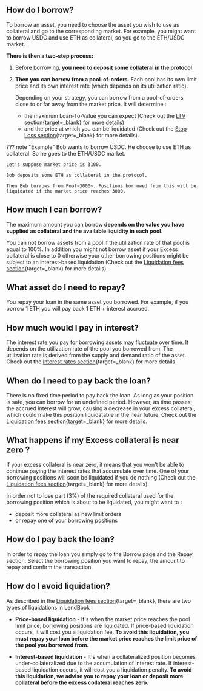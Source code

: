 <h2 style="font-weight: bold;">How do I borrow?</h2>

To borrow an asset, you need to choose the asset you wish to use as collateral and go to the corresponding market. For example, you might want to borrow USDC and use ETH as collateral, so you go to the ETH/USDC market.

**There is then a two-step process:**


1. Before borrowing, **you need to deposit some collateral in the protocol**. 


2. **Then you can borrow from a pool-of-orders**. Each pool has its own limit price and its own interest rate (which depends on its utilization ratio).

    Depending on your strategy, you can borrow from a pool-of-orders close to or far away from the market price. It will determine :
    
    * the maximum Loan-To-Value you can expect (Check out the [LTV section](../../advantages/loan-to-value){target=_blank} for more details)
    * and the price at which you can be liquidated (Check out the [Stop Loss section](../../use-cases/stop-loss){target=_blank} for more details).

??? note "Example"
    Bob wants to borrow USDC.
    He choose to use ETH as collateral. So he goes to the ETH/USDC market.

    Let's suppose market price is 3100.

    Bob deposits some ETH as collateral in the protocol.

    Then Bob borrows from Pool~3000~. Positions borrowed from this will be liquidated if the market price reaches 3000.


<h2 style="font-weight: bold;">How much I can borrow?</h2>

The maximum amount you can borrow **depends on the value you have supplied as collateral and the available liquidity in each pool**. 

You can not borrow assets from a pool if the utilization rate of that pool is equal to 100%. In addition you might not borrow asset if your Excess collateral is close to 0 otherwise your other borrowing positions might be subject to an interest-based liquidation (Check out the [Liquidation fees section](../../how-it-works/liquidation){target=_blank} for more details).

<h2 style="font-weight: bold;">What asset do I need to repay?</h2>

You repay your loan in the same asset you borrowed. For example, if you borrow 1 ETH you will pay back 1 ETH + interest accrued.

<h2 style="font-weight: bold;">How much would I pay in interest?</h2>

The interest rate you pay for borrowing assets may fluctuate over time. It depends on the utilization rate of the pool you borrowed from. The utilization rate is derived from the supply and demand ratio of the asset. Check out the [Interest rates section](../../how-it-works/interest-rates){target=_blank} for more details.

<h2 style="font-weight: bold;">When do I need to pay back the loan?</h2>

There is no fixed time period to pay back the loan. As long as your position is safe, you can borrow for an undefined period. However, as time passes, the accrued interest will grow, causing a decrease in your excess collateral, which could make this position liquidatable in the near future. Check out the [Liquidation fees section](../../how-it-works/liquidation){target=_blank} for more details.

<h2 style="font-weight: bold;">What happens if my Excess collateral is near zero ?</h2>

If your excess collateral is near zero, it means that you won't be able to continue paying the interest rates that accumulate over time. One of your borrowing positions will soon be liquidated if you do nothing (Check out the [Liquidation fees section](../../how-it-works/liquidation){target=_blank} for more details).

In order not to lose part (3%) of the required collateral used for the borrowing position which is about to be liquidated, you might want to :

* deposit more collateral as new limit orders
* or repay one of your borrowing positions


<h2 style="font-weight: bold;">How do I pay back the loan?</h2>

In order to repay the loan you simply go to the Borrow page and the Repay section. Select the borrowing position you want to repay, the amount to repay and confirm the transaction.

<h2 style="font-weight: bold;">How do I avoid liquidation?</h2>

As described in the [Liquidation fees section](../../how-it-works/liquidation){target=_blank}, there are two types of liquidations in LendBook :

* **Price-based liquidation** - It's when the market price reaches the pool limit price, borrowing positions are liquidated. If price-based liquidation occurs, it will cost you a liquidation fee. **To avoid this liquidation, you must repay your loan before the market price reaches the limit price of the pool you borrowed from.**

* **Interest-based liquidation** - It's when a collateralized position becomes under-collateralized due to the accumulation of interest rate. If interest-based liquidation occurs, it will cost you a liquidation penalty. **To avoid this liquidation, we advise you to repay your loan or deposit more collateral before the excess collateral reaches zero.**